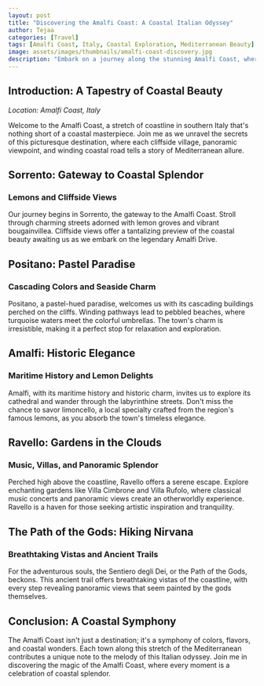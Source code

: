 ```yaml
---
layout: post
title: "Discovering the Amalfi Coast: A Coastal Italian Odyssey"
author: Tejaa
categories: [Travel]
tags: [Amalfi Coast, Italy, Coastal Exploration, Mediterranean Beauty]
image: assets/images/thumbnails/amalfi-coast-discovery.jpg
description: "Embark on a journey along the stunning Amalfi Coast, where sun-soaked cliffs, vibrant towns, and azure waters create a mesmerizing Italian coastal odyssey."
---
```


## Introduction: A Tapestry of Coastal Beauty

*Location: Amalfi Coast, Italy*

Welcome to the Amalfi Coast, a stretch of coastline in southern Italy that's nothing short of a coastal masterpiece. Join me as we unravel the secrets of this picturesque destination, where each cliffside village, panoramic viewpoint, and winding coastal road tells a story of Mediterranean allure.

## Sorrento: Gateway to Coastal Splendor

### Lemons and Cliffside Views

Our journey begins in Sorrento, the gateway to the Amalfi Coast. Stroll through charming streets adorned with lemon groves and vibrant bougainvillea. Cliffside views offer a tantalizing preview of the coastal beauty awaiting us as we embark on the legendary Amalfi Drive.

## Positano: Pastel Paradise

### Cascading Colors and Seaside Charm

Positano, a pastel-hued paradise, welcomes us with its cascading buildings perched on the cliffs. Winding pathways lead to pebbled beaches, where turquoise waters meet the colorful umbrellas. The town's charm is irresistible, making it a perfect stop for relaxation and exploration.

## Amalfi: Historic Elegance

### Maritime History and Lemon Delights

Amalfi, with its maritime history and historic charm, invites us to explore its cathedral and wander through the labyrinthine streets. Don't miss the chance to savor limoncello, a local specialty crafted from the region's famous lemons, as you absorb the town's timeless elegance.

## Ravello: Gardens in the Clouds

### Music, Villas, and Panoramic Splendor

Perched high above the coastline, Ravello offers a serene escape. Explore enchanting gardens like Villa Cimbrone and Villa Rufolo, where classical music concerts and panoramic views create an otherworldly experience. Ravello is a haven for those seeking artistic inspiration and tranquility.

## The Path of the Gods: Hiking Nirvana

### Breathtaking Vistas and Ancient Trails

For the adventurous souls, the Sentiero degli Dei, or the Path of the Gods, beckons. This ancient trail offers breathtaking vistas of the coastline, with every step revealing panoramic views that seem painted by the gods themselves.

## Conclusion: A Coastal Symphony

The Amalfi Coast isn't just a destination; it's a symphony of colors, flavors, and coastal wonders. Each town along this stretch of the Mediterranean contributes a unique note to the melody of this Italian odyssey. Join me in discovering the magic of the Amalfi Coast, where every moment is a celebration of coastal splendor.
